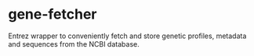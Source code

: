 # gene-fetcher
Entrez wrapper to conveniently fetch and store genetic profiles, metadata and sequences from the NCBI database.
